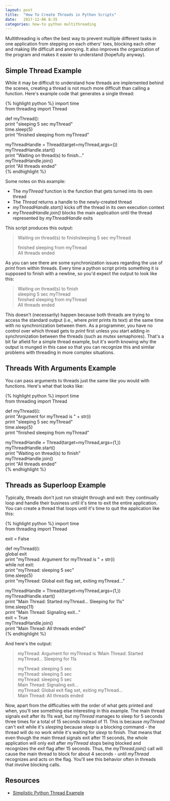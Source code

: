 ```yaml
---
layout: post
title:  "How To Create Threads in Python Scripts"
date:   2017-12-06 8:35
categories: how-to python multithreading
---
```


Multithreading is often the best way to prevent multiple different tasks in one application from stepping on each others' toes, blocking each other and making life difficult and annoying. It also improves the organization of the program and makes it easier to understand (hopefully anyway).


## Simple Thread Example ##

While it may be difficult to understand how threads are implemented behind the scenes, creating a thread is not much more difficult than calling a function. Here's example code that generates a single thread:

{% highlight python %}
import time  
from threading import Thread  
  
def myThread():  
	print "sleeping 5 sec myThread"  
	time.sleep(5)  
	print "finished sleeping from myThread"  
	  
myThreadHandle = Thread(target=myThread,args=())  
myThreadHandle.start()  
print "Waiting on thread(s) to finish..."  
myThreadHandle.join()  
print "All threads ended"  
{% endhighlight %}

Some notes on this example:
* The *myThread* function is the function that gets turned into its own thread
* The *Thread* returns a handle to the newly-created thread
* *myThreadHandle.start()* kicks off the thread in its own execution context
* *myThreadHandle.join()* blocks the main application until the thread represented by *myThreadHandle* exits

This script produces this output:

> Waiting on thread(s) to finishsleeping 5 sec myThread  
>   
> finished sleeping from myThread  
> All threads ended  

As you can see there are some synchronization issues regarding the use of *print* from within threads. Every time a python script prints something it is supposed to finish with a newline, so you'd expect the output to look like this:
 
> Waiting on thread(s) to finish  
> sleeping 5 sec myThread  
> finished sleeping from myThread  
> All threads ended  

This doesn't (necessarily) happen because both threads are trying to access the standard output (i.e., where *print* prints its text) at the same time with no synchronization between them. As a programmer, you have no control over which thread gets to *print* first unless you start adding in synchronization between the threads (such as mutex semaphores). That's a bit far afield for a simple thread example, but it's worth knowing why the output is munged in this case so that you can recognize this and similar problems with threading in more complex situations.

## Threads With Arguments Example ##

You can pass arguments to threads just the same like you would with functions. Here's what that looks like:

{% highlight python %}
import time  
from threading import Thread  
  
def myThread(i):  
	print "Argument for myThread is " + str(i)  
	print "sleeping 5 sec myThread"  
	time.sleep(5)  
	print "finished sleeping from myThread"  
	
myThreadHandle = Thread(target=myThread,args=(1,))  
myThreadHandle.start()  
print "Waiting on thread(s) to finish"  
myThreadHandle.join()  
print "All threads ended"  
{% endhighlight %}


## Threads as Superloop Example ##

Typically, threads don't just run straight through and exit: they continually loop and handle their business until it's time to exit the entire application. You can create a thread that loops until it's time to quit the application like this:

{% highlight python %}
import time  
from threading import Thread  
  
exit = False  
  
def myThread(i):  
    global exit  
    print "myThread: Argument for myThread is " + str(i)  
    while not exit:  
        print "myThread: sleeping 5 sec"  
        time.sleep(5)  
    print "myThread: Global exit flag set, exiting myThread..."  
	  
myThreadHandle = Thread(target=myThread,args=(1,))  
myThreadHandle.start()  
print "Main Thread: Started myThread...  Sleeping for 11s"  
time.sleep(11)  
print "Main Thread: Signaling exit..."  
exit = True  
myThreadHandle.join()  
print "Main Thread: All threads ended"  
{% endhighlight %}

And here's the output:

> myThread: Argument for myThread is 1Main Thread: Started myThread...  Sleeping for 11s  
>   
> myThread: sleeping 5 sec  
> myThread: sleeping 5 sec  
> myThread: sleeping 5 sec  
> Main Thread: Signaling exit...  
> myThread: Global exit flag set, exiting myThread...  
> Main Thread: All threads ended  

Now, apart from the difficulties with the order of what gets printed and when, you'll see something else interesting in this example. The main thread signals exit after its 11s wait, but *myThread* manages to sleep for 5 seconds three times for a total of 15 seconds instead of 11. This is because *myThread* can't exit while it's *sleep*ing because *sleep* is a blocking command - the thread will do no work while it's waiting for *sleep* to finish. That means that even though the main thread signals exit after 11 seconds, the whole application will only exit after *myThread* stops being blocked and recognizes the *exit* flag after 15 seconds. Thus, the *myThread.join()* call will cause the main thread to block for about 4 seconds - until *myThread* recognizes and acts on the flag. You'll see this behavior often in threads that involve blocking calls.

## Resources ##

* [Simplistic Python Thread Example](https://www.saltycrane.com/blog/2008/09/simplistic-python-thread-example/)




